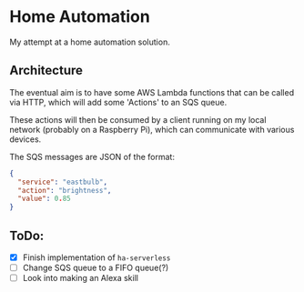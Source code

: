 # Home Automation
My attempt at a home automation solution.

## Architecture
The eventual aim is to have some AWS Lambda functions that can be called via
HTTP, which will add some 'Actions' to an SQS queue.

These actions will then be consumed by a client running on my local network
(probably on a Raspberry Pi), which can communicate with various devices.

The SQS messages are JSON of the format:
```json
{
  "service": "eastbulb",
  "action": "brightness",
  "value": 0.85
}
```


## ToDo:
- [x] Finish implementation of `ha-serverless`
- [ ] Change SQS queue to a FIFO queue(?)
- [ ] Look into making an Alexa skill
